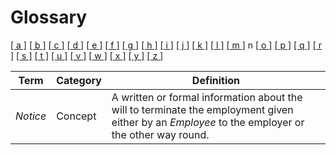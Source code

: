 # Glossary

[[ a ]](../glossary.md) [[ b ]](b.md) [[ c ]](c.md) [[ d ]](d.md) [[ e ]](e.md) [[ f ]](f.md) [[ g ]](g.md) [[ h ]](h.md) [[ i ]](i.md) [[ j ]](j.md) [[ k ]](k.md) [[ l ]](l.md) [[ m ]](m.md) n [[ o ]](o.md) [[ p ]](p.md) [[ q ]](q.md) [[ r ]](r.md) [[ s ]](s.md) [[ t ]](t.md) [[ u ]](u.md) [[ v ]](v.md) [[ w ]](w.md) [[ x ]](x.md) [[ y ]](y.md) [[ z ]](z.md)

| Term     | Category | Definition                                                                                                                                       |
| -------- | -------- | ------------------------------------------------------------------------------------------------------------------------------------------------ |
| _Notice_ | Concept  | A written or formal information about the will to terminate the employment given either by an _Employee_ to the employer or the other way round. |
